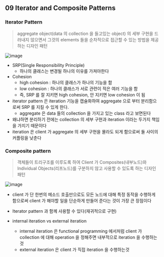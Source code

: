 ## 09 Iterator and Composite Patterns

### Iterator Pattern

> aggregate object(data 의 collection 을 들고있는 object) 의 세부 구현을 드러내지 않으면서 그것의 elements 들을 순차적으로 접근할 수 있는 방법을 제공하는 디자인 패턴

![image](https://user-images.githubusercontent.com/7943694/76165858-af7a2980-619d-11ea-9862-f180b1315544.png)

* SRP(Single Responsibility Principle)
  * 하나의 클래스는 변경될 하나의 이유를 가져야한다
* Cohesion
  * high cohesion : 하나의 클래스가 하나의 기능을 함
  * low cohesion : 하나의 클래스가 서로 관련이 적은 여러 기능을 함
  * 즉, SRP 를 잘 지키면 high cohesion, 안 지키면 low cohesion 이 됨
* iterator pattern 은 iteration 기능을 캡슐화하여 aggregate 으로 부터 분리함으로써 SRP 를 지킬 수 있게 한다.
  * aggregate 은 data 들의 collection 을 가지고 있는 class 라고 보면된다
* 왜냐하면 분리하기 전에는 collection 의 세부 구현과 iteration 이라는 두가지 책임을 가지기 때문이다
* iteration 은 client 가 aggregate 의 세부 구현을 몰라도 되게 함으로써 둘 사이의 커플링을 낮춘다


### Composite pattern
> 객체들이 트리구조를 이루도록 하여 Client 가 Composites(내부노드)와 Individual Objects(리프노드)를 구분하지 않고 사용할 수 있도록 하는 디자인 패턴

![image](https://user-images.githubusercontent.com/7943694/76165973-8908be00-619e-11ea-9bdd-ebdac88b6bc6.png)

* client 가 단 한번의 메소드 호출만으로도 모든 노드에 대해 특정 동작을 수행하게 함으로써 client 가 해야할 일을 단순하게 만들어 준다는 것이 가장 큰 장점이다
* Iterator pattern 과 함께 사용할 수 있다(재귀적으로 구현)

* internal iteration vs external iteration
  * internal iteration 은 functional programming 에서처럼 client 가 collection 에 대해 operation 을 정해주면 내부적으로 iteration 을 수행하는것
  * external iteration 은 client 가 직접 iteration 을 수행하는것
